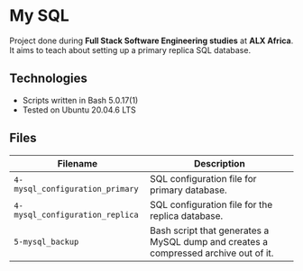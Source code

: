 # My SQL
Project done during **Full Stack Software Engineering studies** at **ALX Africa**. It aims to teach about setting up a primary replica SQL database.

## Technologies
* Scripts written in Bash 5.0.17(1)
* Tested on Ubuntu 20.04.6 LTS

## Files

| Filename | Description |
| -------- | ----------- |
| `4-mysql_configuration_primary` | SQL configuration file for primary database.|
| `4-mysql_configuration_replica` | SQL configuration file for the replica database.|
| `5-mysql_backup` | Bash script that generates a MySQL dump and creates a compressed archive out of it.|
